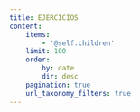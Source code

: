 ```yaml
---
title: EJERCICIOS
content:
    items:
        - '@self.children'
    limit: 100
    order:
        by: date
        dir: desc
    pagination: true
    url_taxonomy_filters: true
---
```


